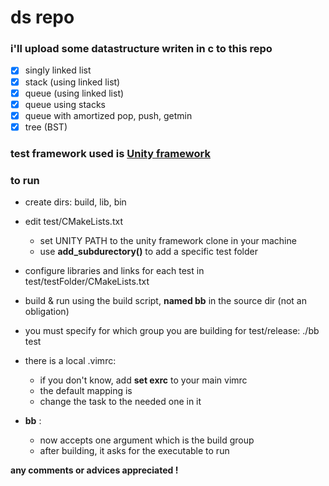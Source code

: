 # ds repo

### i'll upload some datastructure writen in c to this repo
* [x] singly linked list
* [x] stack (using linked list)
* [x] queue (using linked list)
* [x] queue using stacks
* [x] queue with amortized pop, push, getmin
* [x] tree (BST)

### test framework used is [Unity framework](https://github.com/ThrowTheSwitch/Unity "Unity Test framework")

### to run
* create dirs: build, lib, bin
* edit test/CMakeLists.txt
  * set UNITY PATH to the unity framework clone in your machine 
  * use **add_subdurectory()** to add a specific test folder
* configure libraries and links for each test in test/testFolder/CMakeLists.txt
* build & run using the build script, **named bb** in the source dir (not an obligation)
* you must specify for which group you are building for test/release: ./bb test

* there is a local .vimrc:
  * if you don't know, add **set exrc** to your main vimrc
  * the default mapping is <C-x>
  * change the task to the needed one in it

* **bb** :
  * now accepts one argument which is the build group
  * after building, it asks for the executable to run


**any comments or advices appreciated !**
